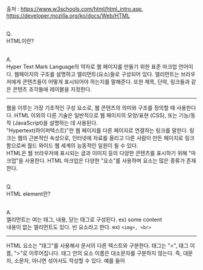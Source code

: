 출처 : https://www.w3schools.com/html/html_intro.asp, https://developer.mozilla.org/ko/docs/Web/HTML<br/><br/>

Q.<br/>
HTML이란?<br/><br/>

A.<br/>
Hyper Text Mark Language의 약자로 웹 페이지를 만들기 위한 표준 마크업 언어이다. 웹페이지의 구조를 설명하고 엘리먼트(요소)들로 구성되어 있다. 엘리먼트는 브라우저에게 콘텐츠들이 어떻게 표시되어야 하는지를 말해준다. 또한 제목, 단락, 링크들과 같은 콘텐츠 조각들에 레이블을 지정한다.
<hr>
웹을 이루는 가장 기초적인 구성 요소로, 웹 콘텐츠의 의미와 구조를 정의할 때 사용한다다. HTML 이외의 다른 기술은 일반적으로 웹 페이지의 모양/표현 (CSS), 또는 기능/동작 (JavaScript)을 설명하는 데 사용된다.<br/>
"Hypertext(하이퍼텍스트)"란 웹 페이지를 다른 페이지로 연결하는 링크를 말한다. 링크는 웹의 근본적인 속성으로, 인터넷에 자료를 올리고 다른 사람이 만든 페이지로 링크함으로써 월드 와이드 웹 세계의 능동적인 일원이 될 수 있다.<br/>
HTML은 웹 브라우저에 표시되는 글과 이미지 등의 다양한 콘텐츠를 표시하기 위해 "마크업"을 사용한다. HTML 마크업은 다양한 "요소"를 사용하며 요소는 많은 종류가 존재한다.<br/><br/>

Q.<br/>
HTML element란?<br/><br/>

A.<br/>
엘리먼트는 여는 태그, 내용, 닫는 태그로 구성된다. ex) <tagname>some content</tagname><br/>
내용이 없는 엘리먼트도 있다. 빈 요소라고 한다. ex) `<img>, <br>`
<hr>
HTML 요소는 "태그"를 사용해서 문서의 다른 텍스트와 구분한다. 태그는 "<", 태그 이름, ">"로 이루어집니다. 태그 안의 요소 이름은 대소문자를 구분하지 않는다. 즉, 대문자, 소문자, 아니면 섞어서도 작성할 수 있다. 예를 들어 <title>요소는 <Title>, <TITLE>, 그 외 기타 가능한 모든 방법으로 작성할 수 있다.<br/><br/>

Q.<br/>
element의 attribute란?<br/><br/>

A.<br/>
컨텐츠로 표시되길 원하지 않는 추가적인 정보를 담고 있다. 속성이 항상 가져야 하는 것은 다음과 같다.<br/>

1. 요소 이름과 속성 사이의 공백.
2. 속성 이름 뒤에는 등호(=)가 와야 한다.
3. 속성의 값 앞뒤에 열고닫는 인용부호(")가 있어야 한다.
<br/><br/>

Q.<br/>
attribute nesting이란?<br/><br/>

A.<br/>
요소 안에 요소를 넣을 수 있는 것을 말한다.<br/><br/>

Q.<br/>
HTML 문서의 구조?<br/><br/>

A.<br/>
```html
<!DOCTYPE html>
<html>
  <head>
    <meta charset="utf-8">
    <title></title>
  </head>
  <body>
  </body>
</html>
```
<hr>

1. `<!DOCTYPE html>` = doctype. 아주 오래전 HTML 이 막 나왔을 때 (1991년 2월쯤), doctype은 (자동 오류 확인이나 다른 유용한 것을 의미하는) good HTML로 인정받기 위해 HTML 페이지가 따라야 할 일련의 규칙으로의 연결통로로써 작동하는 것을 의미했다. 하지만, 최근에는 아무도 그런 것들에 대해 신경쓰지 않으며 그저 모든 것이 올바르게 동작하게 하기 위해 포함되어야 할 역사적인 유물일 뿐이다. 지금은, 그게 알아야 할 전부이다.<br/><br/>

2. `<html></html>` = `<html>` 요소. 페이지 전체 컨텐츠를 감싸며 루트(root) 요소라고도 한다.<br/><br/>

3. `<head></head>` = `<head>` 요소. 페이지에 포함된 모든 것들(보는 사람에게 보여주지 않을 것을 포함한)의 컨테이너 역할을 한다. 여기에는 키워드와 검색결과에 포함되길 원하는 페이지에 대한 설명, 콘텐츠를 꾸미는 CSS, 문자 집합 선언들과 같은 것이 포함된다.<br/><br/>

4. `<body></body>` = `<body>` 요소. 페이지에 방문한 사용자들에게 보여주길 원하는 모든 콘텐츠를 담고 있다. 텍스트, 이미지, 비디오, 게임, 플레이 가능한 오디오 트랙 등등.<br/><br/>

5. `<meta charset="utf-8">` = 문서가 사용해야할 문자 집합을 utf-8로 설정한다. 인간 주류 기록언어의 대부분의 문자가 포함되어 있다.

6. `<title></title>` = 페이지의 제목을 설정한다. 브라우저 탭에 표시되고 즐겨찾기에서 페이지의 설명으로도 사용된다.

Q.<br/>
entity reference란?<br/><br/>

A.<br/>
HTML에서 `<, >, ". &`등의 특수문자로 html의 구문의 일부이다. 이것을 텍스트에 포함하기 위한 `&lt;, &gt;`등의 코드를 말한다.<br/><br/>

Q.<br/>
HTML주석?<br/><br/>

A.<br/>
`<!-- 내용 -->`으로 작성할 수 있다. 브라우저는 주석을 무시하여 사용자가 볼 수 없게한다. 목적은 코드에 메모를 포함시켜 논리나 코드를 설명할 수 있도록 하는 것이다.